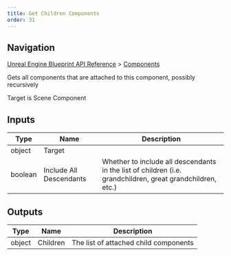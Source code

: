 ```yaml
---
title: Get Children Components
order: 31
---
```

## Navigation

[Unreal Engine Blueprint API Reference](https://dev.epicgames.com/documentation/en-us/unreal-engine/BlueprintAPI) > [Components](https://dev.epicgames.com/documentation/en-us/unreal-engine/BlueprintAPI/Components)

Gets all components that are attached to this component, possibly recursively

Target is Scene Component

## Inputs

| Type | Name | Description |
| --- | --- | --- |
| object | Target |  |
| boolean | Include All Descendants | Whether to include all descendants in the list of children (i.e. grandchildren, great grandchildren, etc.) |

## Outputs

| Type | Name | Description |
| --- | --- | --- |
| object | Children | The list of attached child components |
